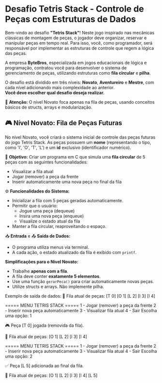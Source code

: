 # Desafio Tetris Stack - Controle de Peças com Estruturas de Dados

Bem-vindo ao desafio **"Tetris Stack"**! Neste jogo inspirado nas mecânicas clássicas de montagem de peças, o jogador deve organizar, reservar e manipular peças em tempo real. Para isso, você, como programador, será responsável por implementar as estruturas de controle que regem a lógica das peças.

A empresa **ByteBros**, especializada em jogos educacionais de lógica e programação, contratou você para desenvolver o sistema de gerenciamento de peças, utilizando estruturas como **fila circular** e **pilha**.

O desafio está dividido em três níveis: **Novato**, **Aventureiro** e **Mestre**, com cada nível adicionando mais complexidade ao anterior.  
**Você deve escolher qual desafio deseja realizar.**

🚨 **Atenção:** O nível Novato foca apenas na fila de peças, usando conceitos básicos de structs, arrays e modularização.

## 🎮 Nível Novato: Fila de Peças Futuras

No nível Novato, você criará o sistema inicial de controle das peças futuras do jogo Tetris Stack. As peças possuem um **nome** (representando o tipo, como 'I', 'O', 'T', 'L') e um **id** exclusivo (identificador numérico).

🚩 **Objetivo:** Criar um programa em C que simula uma **fila circular** de 5 peças com as seguintes funcionalidades:

*   Visualizar a fila atual
*   Jogar (remover) a peça da frente
*   Inserir automaticamente uma nova peça no final da fila

⚙️ **Funcionalidades do Sistema:**

*   Inicializar a fila com 5 peças geradas automaticamente.
*   Permitir que o usuário:
    *   Jogue uma peça (dequeue)
    *   Insira uma nova peça (enqueue)
    *   Visualize o estado atual da fila
*   Manter a fila circular, reaproveitando o espaço.

📥 **Entrada** e 📤 **Saída de Dados:**

*   O programa utiliza menus via terminal.
*   A cada ação, o estado atualizado da fila é exibido com `printf`.

**Simplificações para o Nível Novato:**

*   Trabalhe **apenas com a fila**.
*   A fila deve conter **exatamente 5 elementos**.
*   Use uma função `gerarPeca()` para criar automaticamente novas peças.
*   Utilize structs e arrays. Não implemente pilha.

Exemplo de saída de dados:
🧱 Fila atual de peças:
[T 0] [O 1] [L 2] [I 3] [I 4]

===== MENU TETRIS STACK =====
1 - Jogar (remover) a peça da frente
2 - Inserir nova peça automaticamente
3 - Visualizar fila atual
4 - Sair
Escolha uma opção: 1

🎮 Peça [T 0] jogada (removida da fila).

🧱 Fila atual de peças:
[O 1] [L 2] [I 3] [I 4]

===== MENU TETRIS STACK =====
1 - Jogar (remover) a peça da frente
2 - Inserir nova peça automaticamente
3 - Visualizar fila atual
4 - Sair
Escolha uma opção: 2

✅ Peça [L 5] adicionada ao final da fila.

🧱 Fila atual de peças:
[O 1] [L 2] [I 3] [I 4] [L 5]
